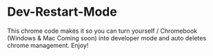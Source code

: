 # Dev-Restart-Mode
This chrome code makes it so you can turn yourself / Chromebook (Windows &amp; Mac Coming soon) into developer mode and auto deletes chrome management. Enjoy!
